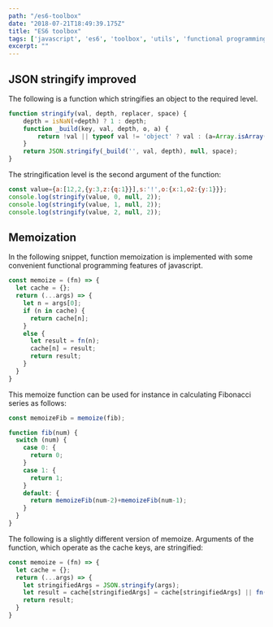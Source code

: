 ```yaml
---
path: "/es6-toolbox"
date: "2018-07-21T18:49:39.175Z"
title: "ES6 toolbox"
tags: ['javascript', 'es6', 'toolbox', 'utils', 'functional programming', 'memoization']
excerpt: ""
---
```


## JSON stringify improved

The following is a function which stringifies an object to the required level.

```javascript
function stringify(val, depth, replacer, space) {
    depth = isNaN(+depth) ? 1 : depth;
    function _build(key, val, depth, o, a) {
        return !val || typeof val != 'object' ? val : (a=Array.isArray(val), JSON.stringify(val, function(k,v){ if (a || depth > 0) { if (replacer) v=replacer(k,v); if (!k) return (a=Array.isArray(v),val=v); !o && (o=a?[]:{}); o[k] = _build(k, v, a?depth:depth-1); } }), o||(a?[]:{}));
    }
    return JSON.stringify(_build('', val, depth), null, space);
}
```

The stringification level is the second argument of the function:

```javascript
const value={a:[12,2,{y:3,z:{q:1}}],s:'!',o:{x:1,o2:{y:1}}};
console.log(stringify(value, 0, null, 2));
console.log(stringify(value, 1, null, 2));
console.log(stringify(value, 2, null, 2));
```


## Memoization

In the following snippet, function memoization is implemented with some convenient functional programming features of javascript.

```javascript
const memoize = (fn) => {
  let cache = {};
  return (...args) => {
    let n = args[0];
    if (n in cache) {
      return cache[n];
    }
    else {
      let result = fn(n);
      cache[n] = result;
      return result;
    }
  }
}
```
This memoize function can be 
used for instance in calculating Fibonacci 
series as follows:

```javascript
const memoizeFib = memoize(fib);

function fib(num) {
  switch (num) {
    case 0: {
      return 0;
    }
    case 1: {
      return 1;
    }
    default: {
      return memoizeFib(num-2)+memoizeFib(num-1); 
    }
  }
}
```

The following is a slightly different version of memoize.
Arguments of the function, which operate as the cache keys, 
are stringified: 

```javascript
const memoize = (fn) => {
  let cache = {};
  return (...args) => {
    let stringifiedArgs = JSON.stringify(args);
    let result = cache[stringifiedArgs] = cache[stringifiedArgs] || fn(...args);
    return result;
  }
}
```
